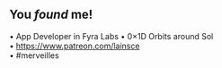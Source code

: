 ## You _found_ me!

• App Developer in Fyra Labs 
• 0×1D Orbits around Sol  
• https://www.patreon.com/lainsce  
• #merveilles
